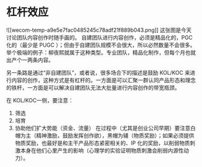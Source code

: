 # 杠杆效应
![[wecom-temp-a9e5e7fac0485245c78adf21f889b043.png]]
这张图是今天讨论团队内容创作时随手画的。
自建团队进行内容创作，必须是精品化的，PGC 化的（最少是 PUGC ）；但由于自建团队规模不会很大，所以必然数量不会很多。举个极端的例子：柳夜熙就属于这种类型。专业团队，精品化制作，但每个月也就出产个一两条内容。

另一条路是通过“非自建团队”，或者说，很多场合下的描述是鼓励 KOL/KOC 来进行内容的创作，这种方式是有杠杆的。一方面是可以汇聚一群认同产品形态和理念的铁杆，一方面是可以解决自建团队无法大批量进行内容创作的带宽瓶颈。

在 KOL/KOC一侧，要注意：
1. 筛选
2. 培育
3. 协助他们扩大势能（资金、流量）
在过程中（尤其是创业公司早期）要注意白帽为主（精神激励，鼓励发挥创作欲），黑帽为辅（物质奖励）；如果必须提供物质奖励，也最好是和主干产品形态紧密相关的、IP 化的奖励，以削弱物质刺激本身在他们心里产生的影响（心理学的实验证明物质刺激会削弱内源性动力）。

